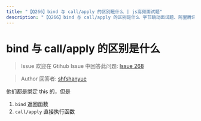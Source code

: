 ```yaml
---
title: "【Q266】bind 与 call/apply 的区别是什么 | js高频面试题"
description: "【Q266】bind 与 call/apply 的区别是什么 字节跳动面试题、阿里腾讯面试题、美团小米面试题。"
---
```


# bind 与 call/apply 的区别是什么

> Issue
> 欢迎在 Gtihub Issue 中回答此问题: [Issue 268](https://github.com/shfshanyue/Daily-Question/issues/268)

> Author
> 回答者: [shfshanyue](https://github.com/shfshanyue)

他们都是绑定 this 的，但是

1. `bind` 返回函数
1. `call/apply` 直接执行函数
